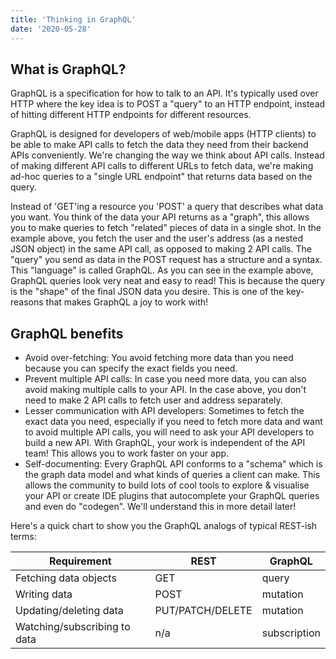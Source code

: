 ```yaml
---
title: 'Thinking in GraphQL'
date: '2020-05-28'
---
```


## What is GraphQL?
GraphQL is a specification for how to talk to an API. It's typically used over HTTP where the key idea is to POST a "query" to an HTTP endpoint, instead of hitting different HTTP endpoints for different resources.

GraphQL is designed for developers of web/mobile apps (HTTP clients) to be able to make API calls to fetch the data they need from their backend APIs conveniently.
We're changing the way we think about API calls. Instead of making different API calls to different URLs to fetch data, we're making ad-hoc queries to a "single URL endpoint" that returns data based on the query.

Instead of 'GET'ing a resource you 'POST' a query that describes what data you want.
You think of the data your API returns as a "graph", this allows you to make queries to fetch "related" pieces of data in a single shot. In the example above, you fetch the user and the user's address (as a nested JSON object) in the same API call, as opposed to making 2 API calls.
The "query" you send as data in the POST request has a structure and a syntax. This "language" is called GraphQL.
As you can see in the example above, GraphQL queries look very neat and easy to read! This is because the query is the "shape" of the final JSON data you desire. This is one of the key-reasons that makes GraphQL a joy to work with!

## GraphQL benefits
* Avoid over-fetching: You avoid fetching more data than you need because you can specify the exact fields you need.
* Prevent multiple API calls: In case you need more data, you can also avoid making multiple calls to your API. In the case above, you don't need to make 2 API calls to fetch user and address separately.
* Lesser communication with API developers: Sometimes to fetch the exact data you need, especially if you need to fetch more data and want to avoid multiple API calls, you will need to ask your API developers to build a new API. With GraphQL, your work is independent of the API team! This allows you to work faster on your app.
* Self-documenting: Every GraphQL API conforms to a "schema" which is the graph data model and what kinds of queries a client can make. This allows the community to build lots of cool tools to explore & visualise your API or create IDE plugins that autocomplete your GraphQL queries and even do "codegen". We'll understand this in more detail later!

Here's a quick chart to show you the GraphQL analogs of typical REST-ish terms:

|Requirement	| REST	| GraphQL |
| ---------     | ---   | ---     |
|Fetching data objects	|GET	  |query|
|Writing data	|POST	|mutation|
|Updating/deleting data	|PUT/PATCH/DELETE	|mutation|
|Watching/subscribing to data| n/a	|subscription|